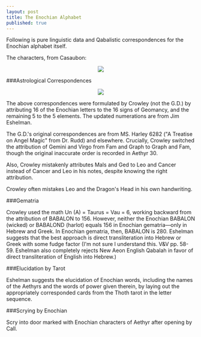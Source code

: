 ```yaml
---
layout: post
title: The Enochian Alphabet
published: true
---
```


Following is pure linguistic data and Qabalistic correspondences for the Enochian alphabet itself.

The characters, from Casaubon:

<center><img src="https://upload.wikimedia.org/wikipedia/commons/thumb/6/61/Enochian_alphabet.png/550px-Enochian_alphabet.png"></center>

###Astrological Correspondences

<center><img src="https://i.imgur.com/Dalpi7K.jpg?1"></center>

The above correspondences were formulated by Crowley (not the G.D.) by attributing 16 of the Enochian letters to the 16 signs of Geomancy, and the remaining 5 to the 5 elements. The updated numerations are from Jim Eshelman.

The G.D.'s original correspondences are from MS. Harley 6282 ("A Treatise on Angel Magic" from Dr. Rudd) and elsewhere. Crucially, Crowley switched the attribution of Gemini and Virgo from Fam and Graph to Graph and Fam, though the original inaccurate order is recorded in Aethyr 30.

Also, Crowley mistakenly attributes Mals and Ged to Leo and Cancer instead of Cancer and Leo in his notes, despite knowing the right attribution.

Crowley often mistakes Leo and the Dragon's Head in his own handwriting.

###Gematria

Crowley used the math Un (A) = Taurus = Vau = 6, working backward from the attribution of BABALON to 156. However, neither the Enochian BABALON (wicked) or BABALOND (harlot) equals 156 in Enochian gematria—only in Hebrew and Greek. In Enochian gematria, then, BABALON is 280. Eshelman suggests that the best approach is direct transliteration into Hebrew or Greek with some fudge factor (I'm not sure I understand this. V&V pp. 58-59. Eshelman also completely rejects New Aeon English Qabalah in favor of direct transliteration of English into Hebrew.)

###Elucidation by Tarot

Eshelman suggests the elucidation of Enochian words, including the names of the Aethyrs and the words of power given therein, by laying out the appropriately corresponded cards from the Thoth tarot in the letter sequence.

###Scrying by Enochian

Scry into door marked with Enochian characters of Aethyr after opening by Call.
